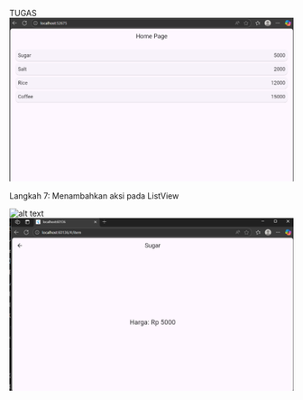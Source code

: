 TUGAS
![alt text](images/1.png)

Langkah 7: Menambahkan aksi pada ListView

![alt text](<2 (1).png>)
![alt text](images/3.png)